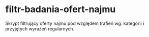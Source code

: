 # filtr-badania-ofert-najmu
Skrypt filtrujący oferty najmu pod względem trafień wg. kategorii i przyjętych wyrażeń regularnych.
